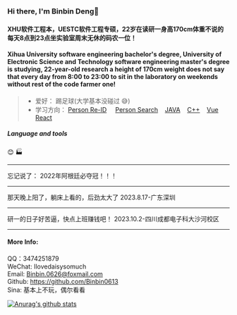 ### Hi there, I'm Binbin Deng👋


#### XHU软件工程本，UESTC软件工程专硕，22岁在读研一身高170cm体重不说的每天8点到23点坐实验室周末无休的码农一位！
#### Xihua University software engineering bachelor's degree, University of Electronic Science and Technology software engineering master's degree is studying, 22-year-old research a height of 170cm weight does not say that every day from 8:00 to 23:00 to sit in the laboratory on weekends without rest of the code farmer one!

>* 爱好： 踢足球(大学基本没碰过 &#x1F605;)
>* 学习方向： [Person Re-ID](https://github.com/Binbin0613) &nbsp; &nbsp; [Person Search](https://github.com/Binbin0613) &nbsp;&nbsp; [JAVA](https://github.com/Binbin0613) &nbsp;&nbsp; [C++](https://github.com/Binbin0613) &nbsp;&nbsp; [Vue](https://github.com/Binbin0613) &nbsp;&nbsp; [React](https://github.com/Binbin0613)


##### Language and tools
:blush:  :factory:

------------------------------------------------------------

忘记说了： 2022年阿根廷必夺冠！！！

------------------------------------------------------------

那天晚上阳了，躺床上看的，后劲太大了
2023.8.17-广东深圳

------------------------------------------------------------

研一的日子好苦逼，快点上班赚钱吧！
2023.10.2-四川成都电子科大沙河校区

------------------------------------------------------------


#### More Info:
QQ：3474251879 </br>
WeChat: Ilovedaisysomuch </br>
Email: Binbin.0626@foxmail.com </br>
Github: https://github.com/Binbin0613 </br>
Sina: 基本上不玩，偶尔看看 </br>

<!--https://github.com/anuraghazra/github-readme-stats-->
[![Anurag's github stats](https://github-readme-stats.vercel.app/api?username=Binbin0613&theme=transparent)](https://github.com/anuraghazra/github-readme-stats)

<!--
**Binbin0613/Binbin0613** is a ✨ _special_ ✨ repository because its `README.md` (this file) appears on your GitHub profile.

Here are some ideas to get you started:

- 🔭 I’m currently working on ...
- 🌱 I’m currently learning ...
- 👯 I’m looking to collaborate on ...
- 🤔 I’m looking for help with ...
- 💬 Ask me about ...
- 📫 How to reach me: ...
- 😄 Pronouns: ...
- ⚡ Fun fact: ...
-->
